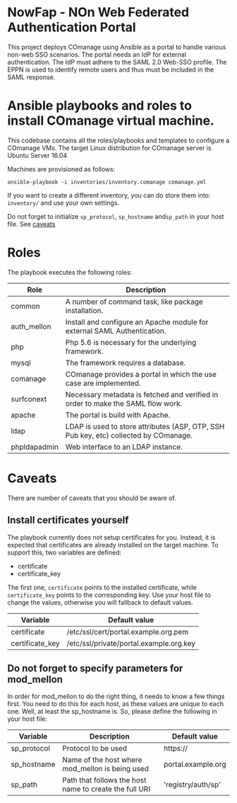 NowFap -  NOn Web Federated Authentication Portal
======

This project deploys COmanage using Ansible as a portal to handle
various non-web SSO scenarios. The portal needs an IdP for external
authentication. The IdP must adhere to the SAML 2.0 Web-SSO profile. The
EPPN is used to identify remote users and thus must be included in the
SAML response.

# Ansible playbooks and roles to install COmanage virtual machine.

This codebase contains all the roles/playbooks and templates to
configure a COmanage VMs.  The target Linux distribution for COmanage
server is Ubuntu Server 16.04

Machines are provisioned as follows:

```
ansible-playbook -i inventories/inventory.comanage comanage.yml
```

If you want to create a different inventory, you can do store them into:
`inventory/` and use your own settings.

Do not forget to initialize `sp_protocol`, `sp_hostname` and`sp_path` in
your host file. See [caveats](#do-not-forget-to-specify-parameters-for-mod_mellon)


# Roles
The playbook executes the following roles:

| Role       | Description |
| ---------- | ----------- |
common       | A number of command task, like package installation. |
auth_mellon  | Install and configure an Apache module for external SAML Authentication. |
php          | Php 5.6 is necessary for the underlying framework. |
mysql        | The framework requires a database. |
comanage     | COmanage provides a portal in which the use case are implemented. |
surfconext   | Necessary metadata is fetched and verified in order to make the SAML flow work. |
apache       | The portal is build with Apache. |
ldap         | LDAP is used to store attributes (ASP, OTP, SSH Pub key, etc) collected by COmanage. |
phpldapadmin | Web interface to an LDAP instance. |

# Caveats
There are number of caveats that you should be aware of.

## Install certificates yourself
The playbook currently does not setup certificates for you. Instead, it is
expected that certificates are already installed on the target machine.
To support this, two variables are defined:
- certificate
- certificate_key

The first one, `certificate` points to the installed certificate, while
`certificate_key` points to the corresponding key. Use your host file to
change the values, otherwise you will fallback to default values.

| Variable | Default value |
| -------- | ------------ |
| certificate     | /etc/ssl/cert/portal.example.org.pem    |
| certificate_key | /etc/ssl/private/portal.example.org.key |

## Do not forget to specify parameters for mod_mellon
In order for mod_mellon to do the right thing, it needs to know a few
things first. You need to do this for each host, as these values are
unique to each one. Well, at least the sp_hostname is. So, please define
the following in your host file:

| Variable | Description | Default value |
| -------- | ----------- | ------------- |
| sp_protocol | Protocol to be used | https:// |
| sp_hostname | Name of the host where mod_mellon is being used | portal.example.org |
| sp_path     | Path that follows the host name to create the full URI | 'registry/auth/sp' |
